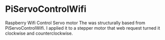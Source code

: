# PiServoControlWifi
Raspberry Wifi Control Servo motor
The was structurally based from PiServoControlWifi. I applied it to a stepper motor that web request turned it clockwise and counterclockwise.
